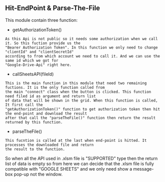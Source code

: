 ## Hit-EndPoint & Parse-The-File

This module contain three function:

* getAuthorizationToken()
```
As this Api is not public so it needs some authorization when we call it. So this fuction provide us the 
"Bearer Authorization Token". In this function we only need to change "clientId" and "clientSecretId"
according to from which account we need to call it. And we can use the same id which we got for 
"Google-Drive-Api" right here.
```

* callSheetsAPI(fileId)
```
This is the main function in this module that need two remaining fuctions. It is the only function called from
the main "connect" class when the button is clicked. This function need filed id as argument and return list
of data that will be shown in the grid. When this function is called, It first call the 
"getAuthorizationToken()" function to get authorization token then hit the end-point and download the result
after that call the "parseTheFile()" function then return the result returned by this function.
```

* parseTheFile()
```
This fucntion is called at the last when end-point is hitted. It processes the downloaded file and return
the result to the function. 
```
So when all the API used in .xlsm file is "SUPPORTED" type then the return list of data is empty so from
here we can decide that the .xlsm file is fully compatible with "GOOGLE SHEETS" and we only need show a 
message-box pop-up not the window.
